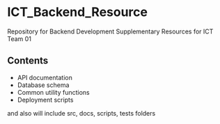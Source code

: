 # ICT_Backend_Resource
Repository for Backend Development Supplementary Resources for ICT Team 01

## Contents
- API documentation
- Database schema
- Common utility functions
- Deployment scripts

and also will include src, docs, scripts, tests folders

